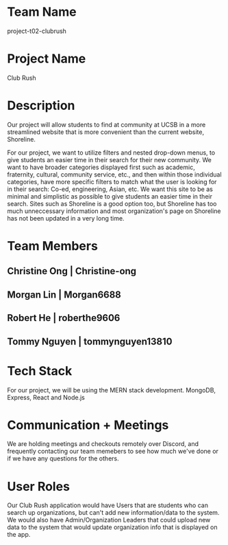 # Team Name
project-t02-clubrush
# Project Name
Club Rush
# Description
Our project will allow students to find at community at UCSB in a more streamlined website that is more convenient than the current website, Shoreline.

For our project, we want to utilize filters and nested drop-down menus, to give students an easier time in their search for their new community. We want to have broader categories displayed first such as academic, fraternity, cultural, community service, etc., and then within those individual categories, have more specific filters to match what the user is looking for in their search: Co-ed, engineering, Asian, etc. We want this site to be as minimal and simplistic as possible to give students an easier time in their search. Sites such as Shoreline is a good option too, but Shoreline has too much unneccessary information and most organization's  page on Shoreline has not been updated in a very long time.

# Team Members
 Christine Ong |  Christine-ong
---------------------------------
   Morgan Lin  |   Morgan6688
---------------------------------
   Robert He   |  roberthe9606
---------------------------------
  Tommy Nguyen | tommynguyen13810
---------------------------------

# Tech Stack
For our project, we will be using the MERN stack development. MongoDB, Express, React and Node.js

# Communication + Meetings
We are holding meetings and checkouts remotely over Discord, and frequently contacting our team memebers to see how much we've done or if we have any questions for the others.
# User Roles
Our Club Rush application would have Users that are students who can search up organizations, but can't add new information/data to the system. We would also have Admin/Organization Leaders that could upload new data to the system that would update organization info that is displayed on the app.

